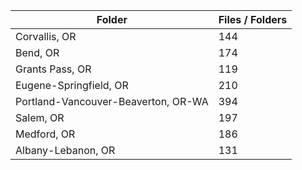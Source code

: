 | Folder                              |   Files / Folders |
|-------------------------------------|-------------------|
| Corvallis, OR                       |               144 |
| Bend, OR                            |               174 |
| Grants Pass, OR                     |               119 |
| Eugene-Springfield, OR              |               210 |
| Portland-Vancouver-Beaverton, OR-WA |               394 |
| Salem, OR                           |               197 |
| Medford, OR                         |               186 |
| Albany-Lebanon, OR                  |               131 |